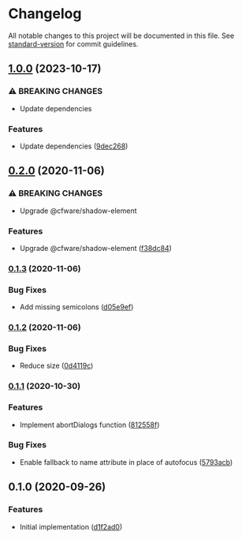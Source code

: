 # Changelog

All notable changes to this project will be documented in this file. See [standard-version](https://github.com/conventional-changelog/standard-version) for commit guidelines.

## [1.0.0](https://github.com/cfware/dialog/compare/v0.2.0...v1.0.0) (2023-10-17)


### ⚠ BREAKING CHANGES

* Update dependencies

### Features

* Update dependencies ([9dec268](https://github.com/cfware/dialog/commit/9dec2685f71106574f07d8d873089feef4e73808))

## [0.2.0](https://github.com/cfware/dialog/compare/v0.1.3...v0.2.0) (2020-11-06)


### ⚠ BREAKING CHANGES

* Upgrade @cfware/shadow-element

### Features

* Upgrade @cfware/shadow-element ([f38dc84](https://github.com/cfware/dialog/commit/f38dc84a7fe083f2cd16769db883cdf316c43e0c))

### [0.1.3](https://github.com/cfware/dialog/compare/v0.1.2...v0.1.3) (2020-11-06)


### Bug Fixes

* Add missing semicolons ([d05e9ef](https://github.com/cfware/dialog/commit/d05e9ef793f379fe7d73ad40a7af47c768177360))

### [0.1.2](https://github.com/cfware/dialog/compare/v0.1.1...v0.1.2) (2020-11-06)


### Bug Fixes

* Reduce size ([0d4119c](https://github.com/cfware/dialog/commit/0d4119ca5553084652908b03162cdc020b072ceb))

### [0.1.1](https://github.com/cfware/dialog/compare/v0.1.0...v0.1.1) (2020-10-30)


### Features

* Implement abortDialogs function ([812558f](https://github.com/cfware/dialog/commit/812558f67dabf786e77ace872b7e853af89b1448))


### Bug Fixes

* Enable fallback to name attribute in place of autofocus ([5793acb](https://github.com/cfware/dialog/commit/5793acb40dc44c0e01a843286ed61d750c820147))

## 0.1.0 (2020-09-26)


### Features

* Initial implementation ([d1f2ad0](https://github.com/cfware/dialog/commit/d1f2ad0605f101aa445467bc7b8a8fd304f62b32))
